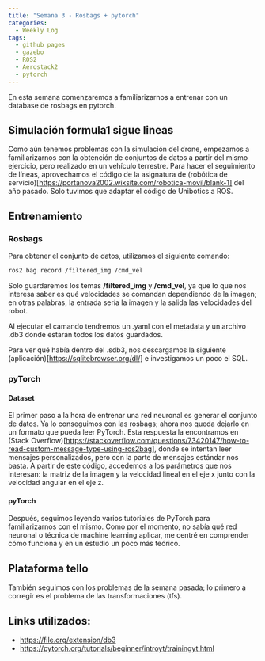 ```yaml
---
title: "Semana 3 - Rosbags + pytorch"
categories:
  - Weekly Log
tags:
  - github pages
  - gazebo
  - ROS2
  - Aerostack2
  - pytorch
---
```


En esta semana comenzaremos a familiarizarnos a entrenar con un database de rosbags en pytorch. 

## Simulación formula1 sigue lineas
Como aún tenemos problemas con la simulación del drone, empezamos a familiarizarnos con la obtención de conjuntos de datos a partir del mismo ejercicio, pero realizado en un vehículo terrestre. Para hacer el seguimiento de líneas, aprovechamos el código de la asignatura de (robótica de servicio)[https://portanova2002.wixsite.com/robotica-movil/blank-1] del año pasado. Solo tuvimos que adaptar el código de Unibotics a ROS.

## Entrenamiento
### Rosbags
Para obtener el conjunto de datos, utilizamos el siguiente comando:

```bash
ros2 bag record /filtered_img /cmd_vel
```

Solo guardaremos los temas **/filtered_img** y **/cmd_vel**, ya que lo que nos interesa saber es qué velocidades se comandan dependiendo de la imagen; en otras palabras, la entrada sería la imagen y la salida las velocidades del robot.

Al ejecutar el camando tendremos un .yaml con el metadata y un archivo .db3 donde estarán todos los datos guardados.

Para ver qué había dentro del .sdb3, nos descargamos la siguiente (aplicación)[https://sqlitebrowser.org/dl/] e investigamos un poco el SQL.

### pyTorch
#### Dataset
El primer paso a la hora de entrenar una red neuronal es generar el conjunto de datos. Ya lo conseguimos con las rosbags; ahora nos queda dejarlo en un formato que pueda leer PyTorch. Esta respuesta la encontramos en (Stack Overflow)[https://stackoverflow.com/questions/73420147/how-to-read-custom-message-type-using-ros2bag], donde se intentan leer mensajes personalizados, pero con la parte de mensajes estándar nos basta. A partir de este código, accedemos a los parámetros que nos interesan: la matriz de la imagen y la velocidad lineal en el eje x junto con la velocidad angular en el eje z.

#### pyTorch
Después, seguimos leyendo varios tutoriales de PyTorch para familiarizarnos con el mismo. Como por el momento, no sabía qué red neuronal o técnica de machine learning aplicar, me centré en comprender cómo funciona y en un estudio un poco más teórico.

## Plataforma tello
También seguimos con los problemas de la semana pasada; lo primero a corregir es el problema de las transformaciones (tfs).

## Links utilizados:
* https://file.org/extension/db3
* https://pytorch.org/tutorials/beginner/introyt/trainingyt.html
